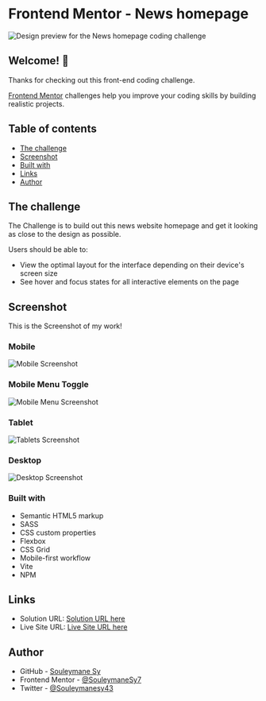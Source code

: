 # Frontend Mentor - News homepage

![Design preview for the News homepage coding challenge](./design/desktop-preview.jpg)

## Welcome! 👋

Thanks for checking out this front-end coding challenge.

[Frontend Mentor](https://www.frontendmentor.io) challenges help you improve your coding skills by building realistic projects.

## Table of contents

- [The challenge](#the-challenge)
- [Screenshot](#screenshot)
- [Built with](#built-with)
- [Links](#links)
- [Author](#author)

## The challenge

The Challenge is to build out this news website homepage and get it looking as close to the design as possible.

Users should be able to:

- View the optimal layout for the interface depending on their device's screen size
- See hover and focus states for all interactive elements on the page

## Screenshot

This is the Screenshot of my work!

### Mobile

![Mobile Screenshot](./preview/Mobile.png)

### Mobile Menu Toggle

![Mobile Menu Screenshot](./preview/Mobile-Active.png)

### Tablet

![Tablets Screenshot](./preview/Tablet.png)

### Desktop

![Desktop Screenshot](./preview/Desktop.png)

### Built with

- Semantic HTML5 markup
- SASS
- CSS custom properties
- Flexbox
- CSS Grid
- Mobile-first workflow
- Vite
- NPM

## Links

- Solution URL: [Solution URL here](https://www.frontendmentor.io/solutions/news-homepage-main-html-sass-responsive-oL3gVVX-yX)
- Live Site URL: [Live Site URL here](https://fem-news-homepage-main-six.vercel.app/)

## Author

- GitHub - [Souleymane Sy](https://github.com/SouleymaneSy7)
- Frontend Mentor - [@SouleymaneSy7](https://www.frontendmentor.io/profile/SouleymaneSy7)
- Twitter - [@Souleymanesy43](https://twitter.com/Souleymanesy43)
